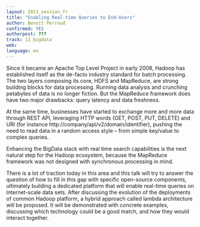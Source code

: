 ```yaml
---
layout: 2013_session_fr
title: "Enabling Real-time Queries to End-Users"
author: Benoit Perroud
confirmed: YES
authorpost: ???
track: 13_bigdata
web: 
language: en
---
```


Since it became an Apache Top Level Project in early 2008, Hadoop has established itself as the de-facto industry standard for batch processing. The two layers composing its core, HDFS and MapReduce, are strong building blocks for data processing. Running data analysis and crunching petabytes of data is no longer fiction. But the MapReduce framework does have two major drawbacks: query latency and data freshness.

At the same time, businesses have started to exchange more and more data through REST API, leveraging  HTTP words (GET, POST, PUT, DELETE) and URI (for instance http://company/api/v2/domain/identifier), pushing the need to read data in a random access style  – from simple key/value to complex queries. 

Enhancing the BigData stack with real time search capabilities is the next natural step for the Hadoop ecosystem, because the MapReduce framework was not designed with synchronous processing in mind.

There is a lot of traction today in this area and this talk will try to answer the question of how to fill in this gap with specific open-source components, ultimately building a dedicated platform that will enable real-time queries on Internet-scale data sets. After discussing the evolution of the deployments of common Hadoop platform, a hybrid approach called lambda architecture will be proposed. It will be demonstrated with concrete examples, discussing which technology could be a good match, and how they would interact together.
